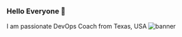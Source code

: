 ### Hello Everyone 👋

I am passionate DevOps Coach from Texas, USA
![banner](https://github.com/akannan1087/akannan1087/assets/15877864/cbff287d-0e12-4b0b-8872-48723e06168f)

<!--
**akannan1087/akannan1087** is a ✨ _special_ ✨ repository because its `README.md` (this file) appears on your GitHub profile.

Here are some ideas to get you started:

- 🔭 I’m currently working on ...
- 🌱 I’m currently learning ...
- 👯 I’m looking to collaborate on ...
- 🤔 I’m looking for help with ...
- 💬 Ask me about ...
- 📫 How to reach me: ...
- 😄 Pronouns: ...
- ⚡ Fun fact: ...
-->
